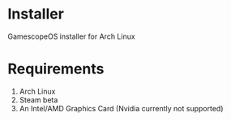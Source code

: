 # Installer
GamescopeOS installer for Arch Linux

# Requirements
1) Arch Linux
2) Steam beta
3) An Intel/AMD Graphics Card (Nvidia currently not supported)
